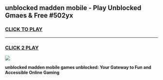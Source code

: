 
## unblocked madden mobile - Play Unblocked Gmaes & Free #502yx
<h3>
<a href="https://news.freeplayer.one?title=unblocked_madden_mobile&ref=24F">CLICK TO PLAY</a></h3>
<hr>

<h3>
<a href="https://news.freeplayer.one?title=unblocked_madden_mobile&ref=24F">CLICK 2 PLAY</a>
  
</h3>

<a href="https://news.freeplayer.one?title=unblocked_madden_mobile&ref=24F/"><img src="https://clearcache.store/games.png"></a>


**unblocked madden mobile games unblocked: Your Gateway to Fun and Accessible Online Gaming**
